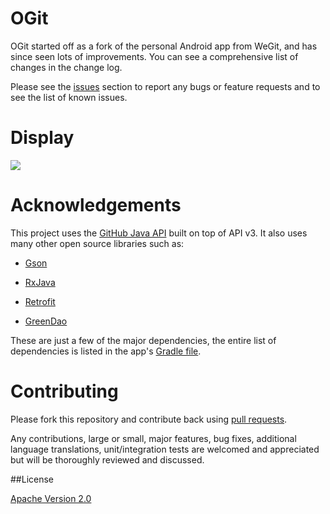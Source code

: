 OGit
=

OGit started off as a fork of the personal Android app from WeGit, and has since seen lots of improvements. You can see a comprehensive list of changes in the change log.

Please see the [issues][1] section to report any bugs or feature requests and to see the list of known issues.

Display
=

![ ](https://raw.githubusercontent.com/StormPhoenix/OGit/master/screenshot/display.gif "mainpage")

Acknowledgements
==

This project uses the [GitHub Java API](https://github.com/eclipse/egit-github/tree/master/org.eclipse.egit.github.core) built on top of API v3.
It also uses many other open source libraries such as:

* [Gson](https://github.com/google/gson)

* [RxJava](https://github.com/ReactiveX/RxJava)

* [Retrofit](https://github.com/square/retrofit)

* [GreenDao](https://github.com/greenrobot/greenDAO)

These are just a few of the major dependencies, the entire list of dependencies is listed in the app's [Gradle file][0].

Contributing
=

Please fork this repository and contribute back using [pull requests][2].
<p>Any contributions, large or small, major features, bug fixes, additional
language translations, unit/integration tests are welcomed and appreciated
but will be thoroughly reviewed and discussed.</p>

##License

[Apache Version 2.0](http://www.apache.org/licenses/LICENSE-2.0.html)

[0]:https://github.com/jonan/ForkHub/blob/master/app/build.gradle
[1]:https://github.com/jonan/ForkHub/issues
[2]:https://github.com/jonan/ForkHub/pulls
[4]:https://github.com/eclipse/egit-github/tree/master/org.eclipse.egit.github.core
[5]:https://developer.github.com/v3/
[6]:https://raw.githubusercontent.com/StormPhoenix/OGit/master/screenshot/device-2017-03-16-154618.png "mainpage"